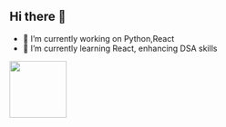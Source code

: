 ## Hi there 👋

- 🔭 I’m currently working on Python,React 
- 🌱 I’m currently learning React, enhancing DSA skills
<!--
**sudeepsudhevan/sudeepsudhevan** is a ✨ _special_ ✨ repository because its `README.md` (this file) appears on your GitHub profile.

Here are some ideas to get you started:

- 🔭 I’m currently working on ...
- 🌱 I’m currently learning ...
- 👯 I’m looking to collaborate on ...
- 🤔 I’m looking for help with ...
- 💬 Ask me about ...
- 📫 How to reach me: ...
- 😄 Pronouns: ...
- ⚡ Fun fact: ...
-->
<p>
  <img height="100px" src="https://assets.holopin.io/hf2024levels/level0-sloth-code-0-0-0-0.webp"/>
</p>


